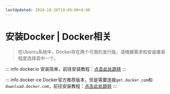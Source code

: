 ```yaml
---
lastUpdated: 2024-10-30T19:09:00+8:00
---
```


# 安装Docker | Docker相关

> 在Ubuntu系统中，Docker存在两个可用的发行版，请根据需求和安装难易程度选择其中一个。

::: info docker.io
安装简单，前往安装教程：[点击此处跳转](/Docker/安装IO发行版)
:::

::: info docker-ce
Docker官方推荐版本，但是需要连接```get.docker.com```和```download.docker.com```，前往安装教程：[点击此处跳转](/Docker/安装CE发行版)
:::